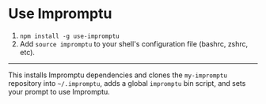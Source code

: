 Use Impromptu
=============

1. `npm install -g use-impromptu`
2. Add `source impromptu` to your shell's configuration file (bashrc, zshrc, etc).

---

This installs Impromptu dependencies and clones the `my-impromptu` repository into `~/.impromptu`, adds a global `impromptu` bin script, and sets your prompt to use Impromptu.

